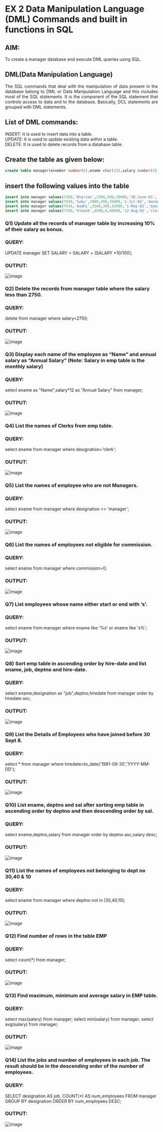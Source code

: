 # EX 2 Data Manipulation Language (DML) Commands and built in functions in SQL
## AIM:
To create a manager database and execute DML queries using SQL.


## DML(Data Manipulation Language)
<div align="justify">
The SQL commands that deal with the manipulation of data present in the database belong to DML or Data Manipulation Language and this includes most of the SQL statements. It is the component of the SQL statement that controls access to data and to the database. Basically, DCL statements are grouped with DML statements.
</div>

## List of DML commands: 
<div align="justify">
INSERT: It is used to insert data into a table.<br>
UPDATE: It is used to update existing data within a table.<br>
DELETE: It is used to delete records from a database table.<br>
</div>

## Create the table as given below:
```sql
create table manager(enumber number(6),ename char(15),salary number(5),commission number(4),annualsalary number(7),Hiredate date,designation char(10),deptno number(2),reporting char(10));
```
## insert the following values into the table
```sql
insert into manager values(7369,'Dharsan',2500,500,30000,'30-June-81','clerk',10,'John');
insert into manager values(7839,'Subu',3000,400,36000,'1-Jul-82','manager',null,'James');
insert into manager values(7934,'Aadhi',3500,300,42000,'1-May-82','manager',30,NULL);
insert into manager values(7788,'Vikash',4000,0,48000,'12-Aug-82','clerk',50,'Bond');
```

### Q1) Update all the records of manager table by increasing 10% of their salary as bonus.
### QUERY:
UPDATE manager
SET SALARY = SALARY + (SALARY *10/100);
### OUTPUT:
![image](https://github.com/MarellaDharanesh/EX-2-Data-Manipulation-Language-DML-and-Data-Control-Language-DCL-Commands/assets/118707669/4dbad32b-e238-4efa-8601-602774fa7ad1)



### Q2) Delete the records from manager table where the salary less than 2750.
### QUERY:
delete from manager
 where salary<2750;
### OUTPUT:

![image](https://github.com/MarellaDharanesh/EX-2-Data-Manipulation-Language-DML-and-Data-Control-Language-DCL-Commands/assets/118707669/488aecff-1cb4-4a84-bf30-a78b4e71c006)


### Q3) Display each name of the employee as “Name” and annual salary as “Annual Salary” (Note: Salary in emp table is the monthly salary)
### QUERY:
 select ename as "Name",salary*12 as "Annual Salary" from manager;
### OUTPUT:
![image](https://github.com/MarellaDharanesh/EX-2-Data-Manipulation-Language-DML-and-Data-Control-Language-DCL-Commands/assets/118707669/75dd592b-fd6e-4e30-a67b-b8e03c0afbd2)



### Q4)	List the names of Clerks from emp table.
### QUERY:
select ename from manager where designation='clerk';
### OUTPUT:

![image](https://github.com/MarellaDharanesh/EX-2-Data-Manipulation-Language-DML-and-Data-Control-Language-DCL-Commands/assets/118707669/058c40a5-0361-468b-8504-323662f4f697)


### Q5)	List the names of employee who are not Managers.
### QUERY:
select ename from manager where designation <> 'manager';
### OUTPUT:
![image](https://github.com/MarellaDharanesh/EX-2-Data-Manipulation-Language-DML-and-Data-Control-Language-DCL-Commands/assets/118707669/7c20e12a-df4b-4853-966b-d85170020852)



### Q6)	List the names of employees not eligible for commission.
### QUERY:
select ename from manager where commission=0;
### OUTPUT:

![image](https://github.com/MarellaDharanesh/EX-2-Data-Manipulation-Language-DML-and-Data-Control-Language-DCL-Commands/assets/118707669/d7c1ece3-6fb0-4d40-a209-e733bd53640f)


### Q7)	List employees whose name either start or end with ‘s’.
### QUERY:
select ename from manager where ename like '%s' or ename like 's%';
### OUTPUT:
![image](https://github.com/MarellaDharanesh/EX-2-Data-Manipulation-Language-DML-and-Data-Control-Language-DCL-Commands/assets/118707669/831674ef-0222-4839-a820-56aaa42ddbb8)



### Q8) Sort emp table in ascending order by hire-date and list ename, job, deptno and hire-date.
### QUERY:
 select ename,designation as "job",deptno,hiredate from manager order by hiredate asc;
### OUTPUT:

![image](https://github.com/MarellaDharanesh/EX-2-Data-Manipulation-Language-DML-and-Data-Control-Language-DCL-Commands/assets/118707669/859cbc2f-9a9b-43ba-b215-919dc9c8945b)



### Q9) List the Details of Employees who have joined before 30 Sept 8.
### QUERY:
select * from manager where hiredate<to_date('1981-09-30','YYYY-MM-DD');
### OUTPUT:

![image](https://github.com/MarellaDharanesh/EX-2-Data-Manipulation-Language-DML-and-Data-Control-Language-DCL-Commands/assets/118707669/24ea499f-5252-4e12-9175-91b47eadd1ce)


### Q10)	List ename, deptno and sal after sorting emp table in ascending order by deptno and then descending order by sal.
### QUERY:
select ename,deptno,salary from manager order by deptno asc,salary desc;
### OUTPUT:

![image](https://github.com/MarellaDharanesh/EX-2-Data-Manipulation-Language-DML-and-Data-Control-Language-DCL-Commands/assets/118707669/ef2ae362-ab6f-4cc6-b8bf-41d2caff7d53)


### Q11) List the names of employees not belonging to dept no 30,40 & 10
### QUERY:
select ename from manager where deptno not in (30,40,10);
### OUTPUT:


![image](https://github.com/MarellaDharanesh/EX-2-Data-Manipulation-Language-DML-and-Data-Control-Language-DCL-Commands/assets/118707669/a39e36c3-3d75-408f-81a9-41c27f96ac38)

### Q12) Find number of rows in the table EMP
### QUERY:
select count(*) from manager;
### OUTPUT:

![image](https://github.com/MarellaDharanesh/EX-2-Data-Manipulation-Language-DML-and-Data-Control-Language-DCL-Commands/assets/118707669/3fd8c144-3a8a-42aa-a2a6-eb6cbe90cb64)



### Q13) Find maximum, minimum and average salary in EMP table.
### QUERY:
select max(salary) from manager;
select min(salary) from manager;
select avg(salary) from manager;
### OUTPUT:


![image](https://github.com/MarellaDharanesh/EX-2-Data-Manipulation-Language-DML-and-Data-Control-Language-DCL-Commands/assets/118707669/0a9cdecc-cf51-48fd-ad1f-63bfd083b1da)


### Q14) List the jobs and number of employees in each job. The result should be in the descending order of the number of employees.
### QUERY:
 SELECT designation AS job, COUNT(*) AS num_employees FROM manager GROUP BY designation ORDER BY num_employees DESC;
### OUTPUT:

![image](https://github.com/MarellaDharanesh/EX-2-Data-Manipulation-Language-DML-and-Data-Control-Language-DCL-Commands/assets/118707669/57122a3b-c78c-4f73-84e5-796890db7eb4)
